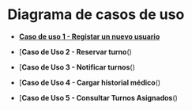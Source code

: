 # Diagrama de casos de uso


- [**Caso de uso 1 - Registar un nuevo usuario**](diagramasCasosDeUsos/caso_de_uso1.md)

- [**Caso de Uso 2 - Reservar turno**()
  
- [**Caso de Uso 3 - Notificar turnos**()
  
- [**Caso de Uso 4 - Cargar historial médico**()
  
- [**Caso de Uso 5 - Consultar Turnos Asignados**()

